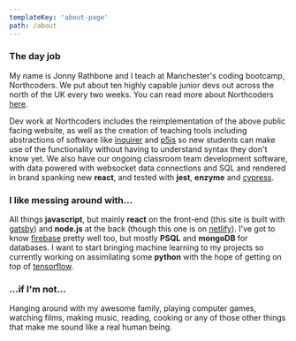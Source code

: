 ```yaml
---
templateKey: 'about-page'
path: /about
---
```

### The day job
My name is Jonny Rathbone and I teach at Manchester's coding bootcamp, Northcoders. We put about ten highly capable junior devs out across the north of the UK every two weeks. You can read more about Northcoders [here](https://northcoders.com/).

Dev work at Northcoders includes the reimplementation of the above public facing website, as well as the creation of teaching tools including abstractions of software like [inquirer](https://www.npmjs.com/package/inquirer) and [p5js](https://p5js.org/) so new students can make use of the functionality without having to understand syntax they don't know yet. We also have our ongoing classroom team development software, with data powered with websocket data connections and SQL and rendered in brand spanking new **react**, and tested with **jest**, **enzyme** and [cypress](https://www.cypress.io/).

### I like messing around with...
All things **javascript**, but mainly **react** on the front-end (this site is built with [gatsby](https://www.gatsbyjs.org/)) and **node.js** at the back (though this one is on [netlify](https://www.netlify.com/)). I've got to know [firebase](https://firebase.google.com/) pretty well too, but mostly **PSQL** and **mongoDB** for databases. I want to start bringing machine learning to my projects so currently working on assimilating some **python** with the hope of getting on top of [tensorflow](https://www.tensorflow.org/).

### ...if I'm not...
Hanging around with my awesome family, playing computer games, watching films, making music, reading, cooking or any of those other things that make me sound like a real human being.